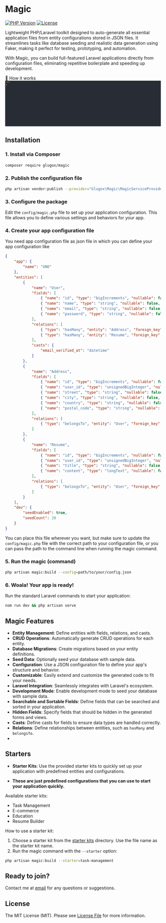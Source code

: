 # Magic

[![PHP Version](https://img.shields.io/badge/php-%5E8.1-blue)](https://php.net)
[![License](https://img.shields.io/badge/license-MIT-green.svg)](LICENSE)

Lightweight PHP/Laravel toolkit designed to auto-generate all essential application files from entity configurations stored in JSON files. It streamlines tasks like database seeding and realistic data generation using Faker, making it perfect for testing, prototyping, and automation.

With Magic, you can build full-featured Laravel applications directly from configuration files, eliminating repetitive boilerplate and speeding up development.

🔧 How it works
![magic-demo.svg](magic-demo.svg)

## Installation

### 1. Install via Composer

```bash
composer require glugox/magic
```

### 2. Publish the configuration file

```bash
php artisan vendor:publish --provider="Glugox\Magic\MagicServiceProvider"
```

### 3. Configure the package
Edit the `config/magic.php` file to set up your application configuration. This file allows you to define various settings and behaviors for your app.

### 4. Create your app configuration file 
You need app configuration file as json file in which you can define your app configuration like
```json
{
    "app": {
        "name": "UNO"
    },
    "entities": [
        {
            "name": "User",
            "fields": [
                { "name": "id", "type": "bigIncrements", "nullable": false },
                { "name": "name", "type": "string", "nullable": false, "sortable": true, "searchable": true },
                { "name": "email", "type": "string", "nullable": false, "unique": true, "sortable": true, "searchable": true },
                { "name": "password", "type": "string", "nullable": false, "hidden": true }
            ],
            "relations": [
                { "type": "hasMany", "entity": "Address", "foreign_key": "user_id" },
                { "type": "hasMany", "entity": "Resume", "foreign_key": "user_id" }
            ],
            "casts": {
                "email_verified_at": "datetime"
            }
        },
        {
            "name": "Address",
            "fields": [
                { "name": "id", "type": "bigIncrements", "nullable": false },
                { "name": "user_id", "type": "unsignedBigInteger", "nullable": false },
                { "name": "street", "type": "string", "nullable": false, "searchable": true },
                { "name": "city", "type": "string", "nullable": false, "searchable": true },
                { "name": "country", "type": "string", "nullable": false, "searchable": true },
                { "name": "postal_code", "type": "string", "nullable": true, "searchable": true }
            ],
            "relations": [
                { "type": "belongsTo", "entity": "User", "foreign_key": "user_id" }
            ]
        },
        {
            "name": "Resume",
            "fields": [
                { "name": "id", "type": "bigIncrements", "nullable": false },
                { "name": "user_id", "type": "unsignedBigInteger", "nullable": false },
                { "name": "title", "type": "string", "nullable": false, "searchable": true },
                { "name": "content", "type": "longText", "nullable": false, "searchable": true }
            ],
            "relations": [
                { "type": "belongsTo", "entity": "User", "foreign_key": "user_id" }
            ]
        }
    ],
    "dev": {
        "seedEnabled": true,
        "seedCount": 20
    }
}
```
You can place this file wherever you want, but make sure to update the `config/magic.php` file with the correct path to your configuration file,
or you can pass the path to the command line when running the magic command.

### 5. Run the magic (command)

```bash
php artisan magic:build --config=path/to/your/config.json
```

### 6. Woala! Your app is ready!

Run the standard Laravel commands to start your application:

```bash
nom run dev && php artisan serve
```

## Magic Features

- **Entity Management**: Define entities with fields, relations, and casts.
- **CRUD Operations**: Automatically generate CRUD operations for each entity.
- **Database Migrations**: Create migrations based on your entity definitions.
- **Seed Data**: Optionally seed your database with sample data.
- **Configuration**: Use a JSON configuration file to define your app's structure and behavior.
- **Customizable**: Easily extend and customize the generated code to fit your needs.
- **Laravel Integration**: Seamlessly integrates with Laravel's ecosystem.
- **Development Mode**: Enable development mode to seed your database with sample data.
- **Searchable and Sortable Fields**: Define fields that can be searched and sorted in your application.
- **Hidden Fields**: Specify fields that should be hidden in the generated forms and views.
- **Casts**: Define casts for fields to ensure data types are handled correctly.
- **Relations**: Define relationships between entities, such as `hasMany` and `belongsTo`.
- 

## Starters

- **Starter Kits**: Use the provided starter kits to quickly set up your application with predefined entities and configurations.

- **These are just predefined configurations that you can use to start your application quickly.**

Available starter kits:

- Task Management
- E-commerce
- Education
- Resume Builder

How to use a starter kit:
1. Choose a starter kit from the [starter kits](./stubs/samples) directory. Use the file name as the starter kit name.
2. Run the magic command with the `--starter` option:

```bash
php artisan magic:build --starter=task-management
```

## Ready to join?

Contact me at [email](mailto:ervinbeciragic@gmail.com) for any questions or suggestions.

## License

The MIT License (MIT). Please see [License File](LICENSE.md) for more information.
